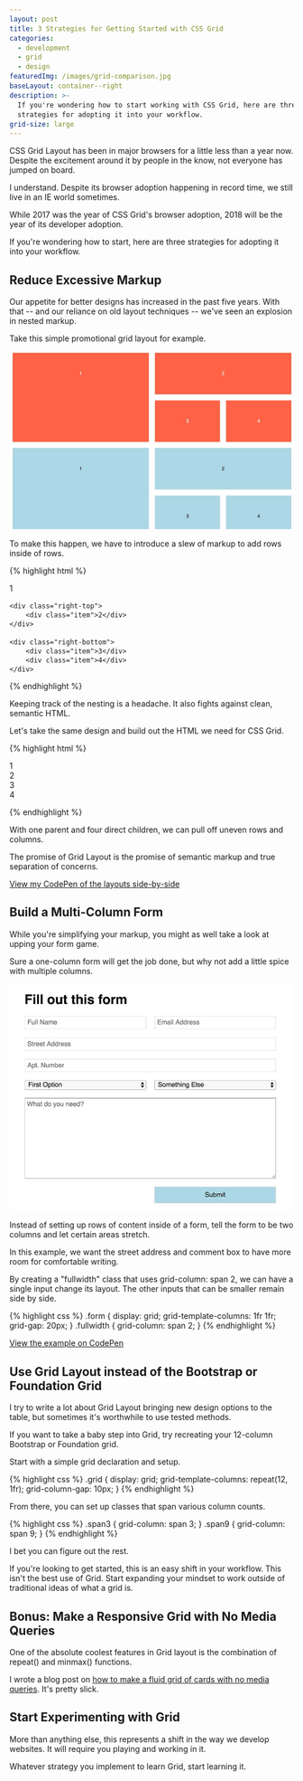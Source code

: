 ```yaml
---
layout: post
title: 3 Strategies for Getting Started with CSS Grid
categories:
  - development
  - grid
  - design
featuredImg: /images/grid-comparison.jpg
baseLayout: container--right
description: >-
  If you're wondering how to start working with CSS Grid, here are three
  strategies for adopting it into your workflow.
grid-size: large
---
```

CSS Grid Layout has been in major browsers for a little less than a year now. Despite the excitement around it by people in the know, not everyone has jumped on board.

I understand. Despite its browser adoption happening in record time, we still live in an IE world sometimes.

While 2017 was the year of CSS Grid's browser adoption, 2018 will be the year of its developer adoption.

If you're wondering how to start, here are three strategies for adopting it into your workflow.

## Reduce Excessive Markup

Our appetite for better designs has increased in the past five years. With that -- and our reliance on old layout techniques -- we've seen an explosion in nested markup.

Take this simple promotional grid layout for example.

![Side-by-side comparison of a flex grid to a grid layout grid](/images/grid-comparison.jpg)

To make this happen, we have to introduce a slew of markup to add rows inside of rows.

{% highlight html %}

<section class="flexgrid">
<div class="left-side">
    <div class="item">1</div>
</div>

<div class="right-side">
    
    <div class="right-top">
        <div class="item">2</div>
    </div>

    <div class="right-bottom">
        <div class="item">3</div>
        <div class="item">4</div>
    </div>

</div>
</section>
{% endhighlight %}

Keeping track of the nesting is a headache. It also fights against clean, semantic HTML. 

Let's take the same design and build out the HTML we need for CSS Grid.

{% highlight html %}

<section class="grid">
    <div class="grid__item">1</div>
    <div class="grid__item">2</div>
    <div class="grid__item">3</div>
    <div class="grid__item">4</div>
</section>

{% endhighlight %}

With one parent and four direct children, we can pull off uneven rows and columns. 

The promise of Grid Layout is the promise of semantic markup and true separation of concerns.

[View my CodePen of the layouts side-by-side](https://codepen.io/brob/pen/GQRXMe?editors=0100)

## **Build a Multi-Column Form**

While you're simplifying your markup, you might as well take a look at upping your form game.

Sure a one-column form will get the job done, but why not add a little spice with multiple columns. 

![A simple form with both 2-column elements and 1-column full width elements](/images/2-column-form.jpg)

Instead of setting up rows of content inside of a form, tell the form to be two columns and let certain areas stretch.

In this example, we want the street address and comment box to have more room for comfortable writing.

By creating a "fullwidth" class that uses grid-column: span 2, we can have a single input change its layout. The other inputs that can be smaller remain side by side.

{% highlight css %}
.form {
    display: grid;
    grid-template-columns: 1fr 1fr;
    grid-gap: 20px;
}
.fullwidth {
    grid-column: span 2;
}
{% endhighlight %}

[View the example on CodePen](https://codepen.io/brob/pen/BYyrjw?editors=1100)

## **Use Grid Layout instead of the Bootstrap or Foundation Grid**

I try to write a lot about Grid Layout bringing new design options to the table, but sometimes it's worthwhile to use tested methods.

If you want to take a baby step into Grid, try recreating your 12-column Bootstrap or Foundation grid.

Start with a simple grid declaration and setup.

{% highlight css %}
.grid {
    display: grid;
    grid-template-columns: repeat(12, 1fr);
    grid-column-gap: 10px;
}
{% endhighlight %}

From there, you can set up classes that span various column counts.

{% highlight css %}
.span3 {
    grid-column: span 3;
}
.span9 {
    grid-column: span 9;
}
{% endhighlight %}

I bet you can figure out the rest.

If you're looking to get started, this is an easy shift in your workflow. This isn't the best use of Grid. Start expanding your mindset to work outside of traditional ideas of what a grid is.

## **Bonus: Make a Responsive Grid with No Media Queries**

One of the absolute coolest features in Grid layout is the combination of repeat() and minmax() functions.

I wrote a blog post on [how to make a fluid grid of cards with no media queries](/blog/2017/07/26/howto-css-grid-layout-to-make-a-simple-fluid-card-grid/). It's pretty slick.

## Start Experimenting with Grid

More than anything else, this represents a shift in the way we develop websites. It will require you playing and working in it.

Whatever strategy you implement to learn Grid, start learning it.
